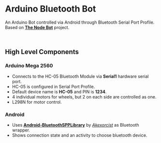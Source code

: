 # Arduino Bluetooth Bot
An Arduino Bot controlled via Android through Bluetooth Serial Port Profile.    
Based on [**The Node Bot**](https://www.collaborizm.com/project/r1dE09adg) project.

&nbsp;

## High Level Components
### Arduino Mega 2560
- Connects to the HC-05 Bluetooth Module via **Serial1** hardware serial port.
- HC-05 is configured in Serial Port Profile.
- Default device name is **HC-05** and PIN is **1234**.
- 4 individual motors for wheels, but 2 on each side are controlled as one.
- L298N for motor control.

### Android
- Uses [**Android-BluetoothSPPLibrary**](https://github.com/akexorcist/Android-BluetoothSPPLibrary) by [*Akexorcist*](https://github.com/akexorcist) as Bluetooth wrapper.
- Shows connection state and an activity to choose bluetooth device.

